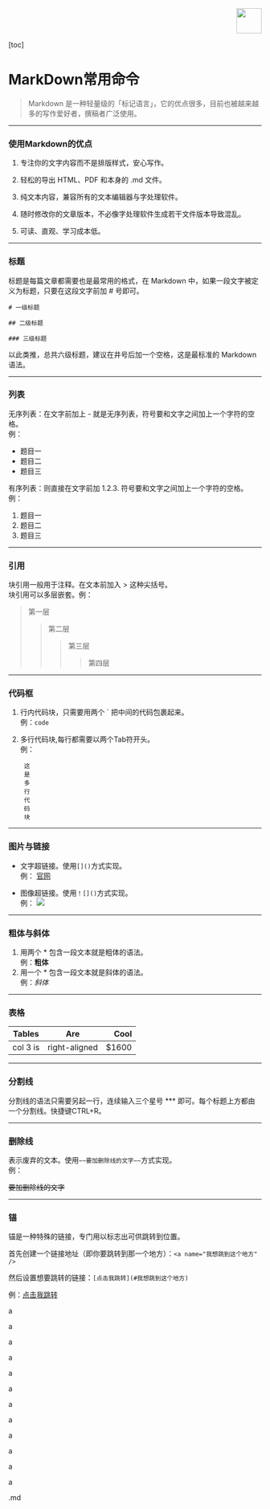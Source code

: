 <div align=right><img src="https://i.imgur.com/k2ve5d8.png" width="50" height="50" /></div>

[toc]

MarkDown常用命令
==========

>Markdown 是一种轻量级的「标记语言」，它的优点很多，目前也被越来越多的写作爱好者，撰稿者广泛使用。

----------

### 使用Markdown的优点

1. 专注你的文字内容而不是排版样式，安心写作。

1. 轻松的导出 HTML、PDF 和本身的 .md 文件。

1. 纯文本内容，兼容所有的文本编辑器与字处理软件。

1. 随时修改你的文章版本，不必像字处理软件生成若干文件版本导致混乱。

1. 可读、直观、学习成本低。

----------

### 标题
标题是每篇文章都需要也是最常用的格式，在 Markdown 中，如果一段文字被定义为标题，只要在这段文字前加 # 号即可。

`# 一级标题`

`## 二级标题`

`### 三级标题`

以此类推，总共六级标题，建议在井号后加一个空格，这是最标准的 Markdown 语法。

----------

### 列表
无序列表：在文字前加上 - 就是无序列表，符号要和文字之间加上一个字符的空格。<br/>例：

- 题目一
- 题目二
- 题目三

有序列表：则直接在文字前加 1.2.3. 符号要和文字之间加上一个字符的空格。<br/>例：

1. 题目一
2. 题目二
3. 题目三

----------

### 引用
块引用一般用于注释。在文本前加入 > 这种尖括号。<br/>块引用可以多层嵌套。例：

>第一层
>>第二层
>>>第三层
>>>>第四层

----------

### 代码框

1. 行内代码块，只需要用两个 \` 把中间的代码包裹起来。<br/>例：`code`

1. 多行代码块,每行都需要以两个Tab符开头。<br/>例：
	
		这
		是
		多
		行
		代
		码
		块

----------

### 图片与链接
- 文字超链接。使用`[]()`方式实现。<br/>例：
[官网](https://www.bankoffs.com.cn/ "抚顺银行")

- 图像超链接。使用`！[]()`方式实现。<br/>例：
![](https://i.imgur.com/btNxKyD.png)

----------

### 粗体与斜体

1. 用两个 * 包含一段文本就是粗体的语法。<br/>例：**粗体**
2. 用一个 * 包含一段文本就是斜体的语法。<br/>例：*斜体*

----------

### 表格

| Tables        | Are           | Cool  |	
| ------------- |:-------------:| -----:|	
| col 3 is      | right-aligned | $1600 |

----------

### 分割线
分割线的语法只需要另起一行，连续输入三个星号 *** 即可。每个标题上方都由一个分割线。快捷键CTRL+R。

----------

### 删除线
表示废弃的文本。使用`~~要加删除线的文字~~`方式实现。<br/>例：

~~要加删除线的文字~~

----------

### 锚
锚是一种特殊的链接，专门用以标志出可供跳转到位置。

首先创建一个链接地址（即你要跳转到那一个地方）：`<a name="我想跳到这个地方" />`

然后设置想要跳转的链接：`[点击我跳转](#我想跳到这个地方)`

例：[点击我跳转](#aa)

a

a

a

a

a

a

a

a

a

a

a

a

<a name="aa" />.md